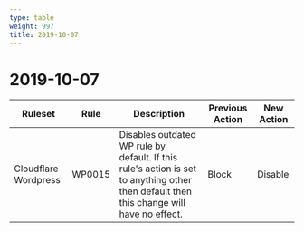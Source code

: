 ```yaml
---
type: table
weight: 997
title: 2019-10-07
---
```


# 2019-10-07

<TableWrap><table style="width: 100%">

<thead>
  <tr>
    <th>Ruleset</th>
    <th>Rule</th>
    <th>Description</th>
    <th>Previous Action</th>
    <th>New Action</th>
  </tr>
</thead>
<tbody>
  <tr>
    <td>Cloudflare Wordpress</td>
    <td>WP0015</td>
    <td>
      Disables outdated WP rule by default. If this rule's action is set to anything other then
      default then this change will have no effect.
    </td>
    <td>Block</td>
    <td>Disable</td>
  </tr>
</tbody>

</table></TableWrap>

